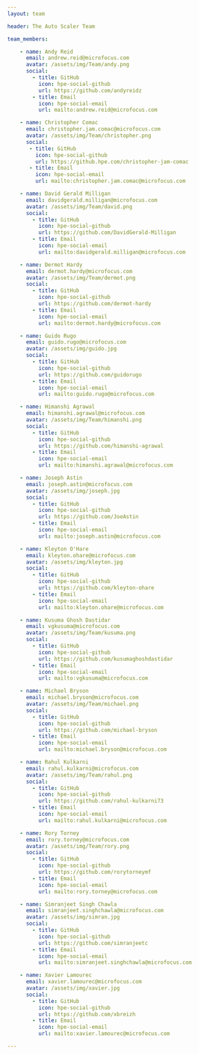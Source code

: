 ```yaml
---
layout: team

header: The Auto Scaler Team

team_members:

    - name: Andy Reid
      email: andrew.reid@microfocus.com
      avatar: /assets/img/Team/andy.png
      social:
        - title: GitHub
          icon: hpe-social-github
          url: https://github.com/andyreidz
        - title: Email
          icon: hpe-social-email
          url: mailto:andrew.reid@microfocus.com

    - name: Christopher Comac
      email: christopher.jam.comac@microfocus.com
      avatar: /assets/img/Team/christopher.png
      social:
       - title: GitHub
         icon: hpe-social-github
         url: https://github.hpe.com/christopher-jam-comac
       - title: Email
         icon: hpe-social-email
         url: mailto:christopher.jam.comac@microfocus.com

    - name: David Gerald Milligan
      email: davidgerald.milligan@microfocus.com
      avatar: /assets/img/Team/david.png
      social:
        - title: GitHub
          icon: hpe-social-github
          url: https://github.com/DavidGerald-Milligan
        - title: Email
          icon: hpe-social-email
          url: mailto:davidgerald.milligan@microfocus.com

    - name: Dermot Hardy
      email: dermot.hardy@microfocus.com
      avatar: /assets/img/Team/dermot.png
      social:
        - title: GitHub
          icon: hpe-social-github
          url: https://github.com/dermot-hardy
        - title: Email
          icon: hpe-social-email
          url: mailto:dermot.hardy@microfocus.com

    - name: Guido Rugo
      email: guido.rugo@microfocus.com
      avatar: /assets/img/guido.jpg
      social:
        - title: GitHub
          icon: hpe-social-github
          url: https://github.com/guidorugo
        - title: Email
          icon: hpe-social-email
          url: mailto:guido.rugo@microfocus.com

    - name: Himanshi Agrawal
      email: himanshi.agrawal@microfocus.com
      avatar: /assets/img/Team/himanshi.png
      social:
        - title: GitHub
          icon: hpe-social-github
          url: https://github.com/himanshi-agrawal
        - title: Email
          icon: hpe-social-email
          url: mailto:himanshi.agrawal@microfocus.com

    - name: Joseph Astin
      email: joseph.astin@microfocus.com
      avatar: /assets/img/joseph.jpg
      social:
        - title: GitHub
          icon: hpe-social-github
          url: https://github.com/JoeAstin
        - title: Email
          icon: hpe-social-email
          url: mailto:joseph.astin@microfocus.com

    - name: Kleyton O'Hare 
      email: kleyton.ohare@microfocus.com
      avatar: /assets/img/kleyton.jpg
      social:
        - title: GitHub
          icon: hpe-social-github
          url: https://github.com/kleyton-ohare
        - title: Email
          icon: hpe-social-email
          url: mailto:kleyton.ohare@microfocus.com

    - name: Kusuma Ghosh Dastidar
      email: vgkusuma@microfocus.com
      avatar: /assets/img/Team/kusuma.png
      social:
        - title: GitHub
          icon: hpe-social-github
          url: https://github.com/kusumaghoshdastidar
        - title: Email
          icon: hpe-social-email
          url: mailto:vgkusuma@microfocus.com

    - name: Michael Bryson
      email: michael.bryson@microfocus.com
      avatar: /assets/img/Team/michael.png
      social:
        - title: GitHub
          icon: hpe-social-github
          url: https://github.com/michael-bryson
        - title: Email
          icon: hpe-social-email
          url: mailto:michael.bryson@microfocus.com

    - name: Rahul Kulkarni
      email: rahul.kulkarni@microfocus.com
      avatar: /assets/img/Team/rahul.png
      social:
        - title: GitHub
          icon: hpe-social-github
          url: https://github.com/rahul-kulkarni73
        - title: Email
          icon: hpe-social-email
          url: mailto:rahul.kulkarni@microfocus.com

    - name: Rory Torney
      email: rory.torney@microfocus.com
      avatar: /assets/img/Team/rory.png
      social:
        - title: GitHub
          icon: hpe-social-github
          url: https://github.com/rorytorneymf
        - title: Email
          icon: hpe-social-email
          url: mailto:rory.torney@microfocus.com

    - name: Simranjeet Singh Chawla
      email: simranjeet.singhchawla@microfocus.com
      avatar: /assets/img/simran.jpg
      social:
        - title: GitHub
          icon: hpe-social-github
          url: https://github.com/simranjeetc
        - title: Email
          icon: hpe-social-email
          url: mailto:simranjeet.singhchawla@microfocus.com      

    - name: Xavier Lamourec
      email: xavier.lamourec@microfocus.com
      avatar: /assets/img/xavier.jpg
      social:
        - title: GitHub
          icon: hpe-social-github
          url: https://github.com/xbreizh
        - title: Email
          icon: hpe-social-email
          url: mailto:xavier.lamourec@microfocus.com

---
```

